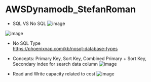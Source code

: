 # AWSDynamodb_StefanRoman
-  SQL VS No SQL
![image](https://user-images.githubusercontent.com/64368109/132951396-9101d53f-7192-4b58-a240-05e588315b39.png)

![image](https://user-images.githubusercontent.com/64368109/132951516-3456c3f0-ba47-4909-9160-c37a74adf095.png)

-  No SQL Type<br>
https://phoenixnap.com/kb/nosql-database-types

-  Concepts: Primary Key, Sort Key, Combined Primary + Sort Key, Secondary index for search data column
![image](https://user-images.githubusercontent.com/64368109/136462717-e2433307-2750-47c0-9f4a-89e3d9ae3df7.png)

-  Read and Write capacity related to cost
![image](https://user-images.githubusercontent.com/64368109/136463910-a7d3742c-b337-4d02-8290-1f13189a96ce.png)

